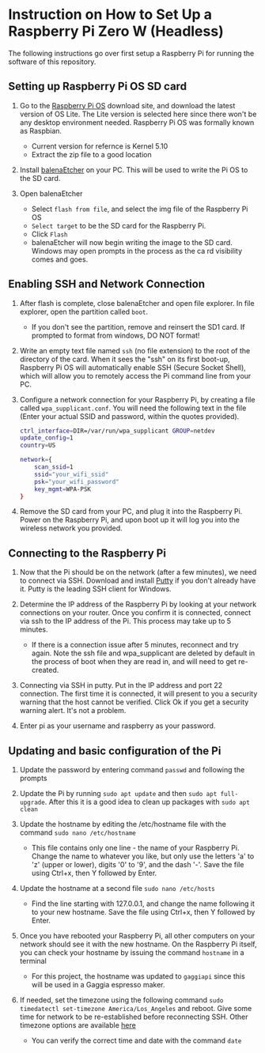 # Instruction on How to Set Up a Raspberry Pi Zero W (Headless)

The following instructions go over first setup a Raspberry Pi for running the software of this repository.

## Setting up Raspberry Pi OS SD card

1. Go to the [Raspberry Pi OS](https://www.raspberrypi.org/software/operating-systems/) download site, and download the latest version of OS Lite. The Lite version is selected here since there won't be any desktop environment needed. Raspberry Pi OS was formally known as Raspbian.

   - Current version for refernce is Kernel 5.10
   - Extract the zip file to a good location

2. Install [balenaEtcher](https://www.balena.io/etcher/) on your PC. This will be used to write the Pi OS to the SD card.
3. Open balenaEtcher

   - Select `flash from file`, and select the img file of the Raspberry Pi OS
   - `Select target` to be the SD card for the Raspberry Pi.
   - Click `Flash`
   - balenaEtcher will now begin writing the image to the SD card. Windows may open prompts in the process as the ca    rd visibility comes and goes.

## Enabling SSH and Network Connection

1. After flash is complete, close balenaEtcher and open file explorer. In file explorer, open the partition called `boot`.

    - If you don't see the partition, remove and reinsert the SD1 card. If prompted to format from windows, DO NOT format!
2. Write an empty text file named `ssh` (no file extension) to the root of the directory of the card. When it sees the "ssh" on its first boot-up, Raspberry Pi OS will automatically enable SSH (Secure Socket Shell), which will allow you to remotely access the Pi command line from your PC.
3. Configure a network connection for your Raspberry Pi, by creating a file called `wpa_supplicant.conf`. You will need the following text in the file (Enter your actual SSID and password, within the quotes provided).

    ```bash
    ctrl_interface=DIR=/var/run/wpa_supplicant GROUP=netdev
    update_config=1
    country=US

    network={
        scan_ssid=1
        ssid="your_wifi_ssid"
        psk="your_wifi_password"
        key_mgmt=WPA-PSK
    }
    ```

4. Remove the SD card from your PC, and plug it into the Raspberry Pi. Power on the Raspberry Pi, and upon boot up it will log you into the wireless network you provided.

## Connecting to the Raspberry Pi

1. Now that the Pi should be on the network (after a few minutes), we need to connect via SSH. Download and install [Putty](https://www.putty.org/) if you don't already have it. Putty is the leading SSH client for Windows.
2. Determine the IP address of the Raspberry Pi by looking at your network connections on your router. Once you confirm it is connected, connect via ssh to the IP address of the Pi. This process may take up to 5 minutes.

   - If there is a connection issue after 5 minutes, reconnect and try again. Note the ssh file and wpa_supplicant are deleted by default in the process of boot when they are read in, and will need to get re-created.

3. Connecting via SSH in putty. Put in the IP address and port 22 connection. The first time it is connected, it will present to you a security warning that the host cannot be verified. Click Ok if you get a security warning alert. It's not a problem.
4. Enter pi as your username and raspberry as your password.

## Updating and basic configuration of the Pi

1. Update the password by entering command `passwd` and following the prompts 
2. Update the Pi by running `sudo apt update` and then `sudo apt full-upgrade`. After this it is a good idea to clean up packages with `sudo apt clean`
3. Update the hostname by editing the /etc/hostname file with the command `sudo nano /etc/hostname`
    - This file contains only one line - the name of your Raspberry Pi.  Change the name to whatever you like, but only use the letters 'a' to 'z' (upper or lower), digits '0' to '9', and the dash '-'.
    Save the file using Ctrl+x, then Y followed by Enter.
4. Update the hostname at a second file `sudo nano /etc/hosts`
    - Find the line starting with 127.0.0.1, and change the name following it to your new hostname.  Save the file using Ctrl+x, then Y followed by Enter.
5. Once you have rebooted your Raspberry Pi, all other computers on your network should see it with the new hostname.  On the Raspberry Pi itself, you can check your hostname by issuing the command `hostname` in a terminal

    - For this project, the hostname was updated to `gaggiapi` since this will be used in a Gaggia espresso maker.

6. If needed, set the timezone using the following command `sudo timedatectl set-timezone America/Los_Angeles` and reboot. Give some time for network to be re-established before reconnecting SSH. Other timezone options are available [here](https://en.wikipedia.org/wiki/List_of_tz_database_time_zones)

   - You can verify the correct time and date with the command `date`
